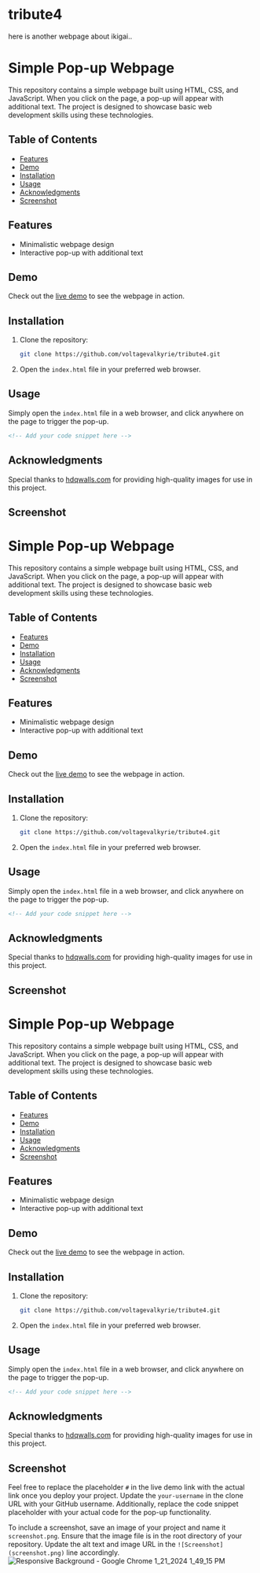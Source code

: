 # tribute4
here is another webpage about ikigai..
# Simple Pop-up Webpage

This repository contains a simple webpage built using HTML, CSS, and JavaScript. When you click on the page, a pop-up will appear with additional text. The project is designed to showcase basic web development skills using these technologies.

## Table of Contents
- [Features](#features)
- [Demo](#demo)
- [Installation](#installation)
- [Usage](#usage)
- [Acknowledgments](#acknowledgments)
- [Screenshot](#screenshot)

## Features

- Minimalistic webpage design
- Interactive pop-up with additional text

## Demo

Check out the [live demo](#) to see the webpage in action.

## Installation

1. Clone the repository:

    ```bash
    git clone https://github.com/voltagevalkyrie/tribute4.git
    ```

2. Open the `index.html` file in your preferred web browser.

## Usage

Simply open the `index.html` file in a web browser, and click anywhere on the page to trigger the pop-up.

```html
<!-- Add your code snippet here -->
```

## Acknowledgments

Special thanks to [hdqwalls.com](https://www.hdqwalls.com/) for providing high-quality images for use in this project.

## Screenshot

# Simple Pop-up Webpage

This repository contains a simple webpage built using HTML, CSS, and JavaScript. When you click on the page, a pop-up will appear with additional text. The project is designed to showcase basic web development skills using these technologies.

## Table of Contents
- [Features](#features)
- [Demo](#demo)
- [Installation](#installation)
- [Usage](#usage)
- [Acknowledgments](#acknowledgments)
- [Screenshot](#screenshot)

## Features

- Minimalistic webpage design
- Interactive pop-up with additional text

## Demo

Check out the [live demo](#) to see the webpage in action.

## Installation

1. Clone the repository:

    ```bash
    git clone https://github.com/voltagevalkyrie/tribute4.git
    ```

2. Open the `index.html` file in your preferred web browser.

## Usage

Simply open the `index.html` file in a web browser, and click anywhere on the page to trigger the pop-up.

```html
<!-- Add your code snippet here -->
```

## Acknowledgments

Special thanks to [hdqwalls.com](https://www.hdqwalls.com/) for providing high-quality images for use in this project.

## Screenshot
# Simple Pop-up Webpage

This repository contains a simple webpage built using HTML, CSS, and JavaScript. When you click on the page, a pop-up will appear with additional text. The project is designed to showcase basic web development skills using these technologies.

## Table of Contents
- [Features](#features)
- [Demo](#demo)
- [Installation](#installation)
- [Usage](#usage)
- [Acknowledgments](#acknowledgments)
- [Screenshot](#screenshot)

## Features

- Minimalistic webpage design
- Interactive pop-up with additional text

## Demo

Check out the [live demo](#) to see the webpage in action.

## Installation

1. Clone the repository:

    ```bash
    git clone https://github.com/voltagevalkyrie/tribute4.git
    ```

2. Open the `index.html` file in your preferred web browser.

## Usage

Simply open the `index.html` file in a web browser, and click anywhere on the page to trigger the pop-up.

```html
<!-- Add your code snippet here -->
```

## Acknowledgments

Special thanks to [hdqwalls.com](https://www.hdqwalls.com/) for providing high-quality images for use in this project.

## Screenshot


Feel free to replace the placeholder `#` in the live demo link with the actual link once you deploy your project. Update the `your-username` in the clone URL with your GitHub username. Additionally, replace the code snippet placeholder with your actual code for the pop-up functionality.

To include a screenshot, save an image of your project and name it `screenshot.png`. Ensure that the image file is in the root directory of your repository. Update the alt text and image URL in the `![Screenshot](screenshot.png)` line accordingly.
![Responsive Background - Google Chrome 1_21_2024 1_49_15 PM](https://github.com/voltagevalkyrie/tribute4/assets/149293731/2b666332-124f-4685-babe-bd88faef3bf7)
